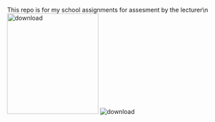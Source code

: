 This repo is for my school assignments for assesment by the lecturer\n
<img width="213" height="236" alt="download" src="https://github.com/user-attachments/assets/77210324-2e82-4c10-a884-240b3fcf2f86" />
![download](https://github.com/user-attachments/assets/e05ba8f1-f101-4380-b3f2-53ac1d1e82ea)
